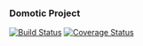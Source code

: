 ### Domotic Project
[![Build Status](https://travis-ci.org/Girbons/Domotic_Control.svg?branch=refactoring)](https://travis-ci.org/Girbons/Domotic_Control)
[![Coverage Status](https://coveralls.io/repos/github/Girbons/Domotic_Control/badge.svg)](https://coveralls.io/github/Girbons/Domotic_Control)
